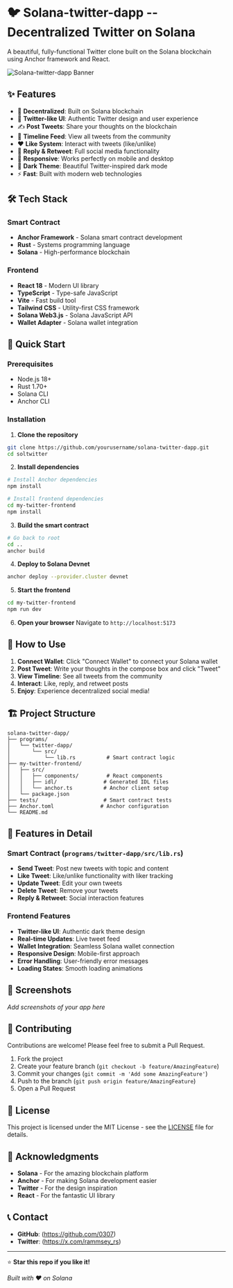 # 🐦 Solana-twitter-dapp -- Decentralized Twitter on Solana

A beautiful, fully-functional Twitter clone built on the Solana blockchain using Anchor framework and React.

![Solana-twitter-dapp Banner](https://img.shields.io/badge/Solana-Twitter-blue?style=for-the-badge&logo=solana)

## ✨ Features 

- 🔗 **Decentralized**: Built on Solana blockchain
- 💙 **Twitter-like UI**: Authentic Twitter design and user experience  
- ✍️ **Post Tweets**: Share your thoughts on the blockchain
- 📰 **Timeline Feed**: View all tweets from the community
- ❤️ **Like System**: Interact with tweets (like/unlike)
- 💬 **Reply & Retweet**: Full social media functionality
- 📱 **Responsive**: Works perfectly on mobile and desktop
- 🌙 **Dark Theme**: Beautiful Twitter-inspired dark mode
- ⚡ **Fast**: Built with modern web technologies

## 🛠️ Tech Stack

### Smart Contract
- **Anchor Framework** - Solana smart contract development
- **Rust** - Systems programming language
- **Solana** - High-performance blockchain

### Frontend
- **React 18** - Modern UI library
- **TypeScript** - Type-safe JavaScript
- **Vite** - Fast build tool
- **Tailwind CSS** - Utility-first CSS framework
- **Solana Web3.js** - Solana JavaScript API
- **Wallet Adapter** - Solana wallet integration

## 🚀 Quick Start

### Prerequisites
- Node.js 18+ 
- Rust 1.70+
- Solana CLI
- Anchor CLI

### Installation

1. **Clone the repository**
```bash
git clone https://github.com/yourusername/solana-twitter-dapp.git
cd soltwitter
```

2. **Install dependencies**
```bash
# Install Anchor dependencies
npm install

# Install frontend dependencies
cd my-twitter-frontend
npm install
```

3. **Build the smart contract**
```bash
# Go back to root
cd ..
anchor build
```

4. **Deploy to Solana Devnet**
```bash
anchor deploy --provider.cluster devnet
```

5. **Start the frontend**
```bash
cd my-twitter-frontend
npm run dev
```

6. **Open your browser**
Navigate to `http://localhost:5173`

## 📱 How to Use

1. **Connect Wallet**: Click "Connect Wallet" to connect your Solana wallet
2. **Post Tweet**: Write your thoughts in the compose box and click "Tweet"
3. **View Timeline**: See all tweets from the community
4. **Interact**: Like, reply, and retweet posts
5. **Enjoy**: Experience decentralized social media!

## 🏗️ Project Structure

```
solana-twitter-dapp/
├── programs/
│   └── twitter-dapp/
│       └── src/
│           └── lib.rs          # Smart contract logic
├── my-twitter-frontend/
│   ├── src/
│   │   ├── components/         # React components
│   │   ├── idl/               # Generated IDL files
│   │   └── anchor.ts          # Anchor client setup
│   └── package.json
├── tests/                     # Smart contract tests
├── Anchor.toml               # Anchor configuration
└── README.md
```

## 🎨 Features in Detail

### Smart Contract (`programs/twitter-dapp/src/lib.rs`)
- **Send Tweet**: Post new tweets with topic and content
- **Like Tweet**: Like/unlike functionality with liker tracking
- **Update Tweet**: Edit your own tweets
- **Delete Tweet**: Remove your tweets
- **Reply & Retweet**: Social interaction features

### Frontend Features
- **Twitter-like UI**: Authentic dark theme design
- **Real-time Updates**: Live tweet feed
- **Wallet Integration**: Seamless Solana wallet connection
- **Responsive Design**: Mobile-first approach
- **Error Handling**: User-friendly error messages
- **Loading States**: Smooth loading animations

## 🌟 Screenshots

*Add screenshots of your app here*

## 🤝 Contributing

Contributions are welcome! Please feel free to submit a Pull Request.

1. Fork the project
2. Create your feature branch (`git checkout -b feature/AmazingFeature`)
3. Commit your changes (`git commit -m 'Add some AmazingFeature'`)
4. Push to the branch (`git push origin feature/AmazingFeature`)
5. Open a Pull Request

## 📄 License

This project is licensed under the MIT License - see the [LICENSE](LICENSE) file for details.

## 🙏 Acknowledgments

- **Solana** - For the amazing blockchain platform
- **Anchor** - For making Solana development easier
- **Twitter** - For the design inspiration
- **React** - For the fantastic UI library

## 📞 Contact

- **GitHub**: (https://github.com/0307)
- **Twitter**: (https://x.com/rammsey_rs)

---

⭐ **Star this repo if you like it!**

*Built with ❤️ on Solana*
